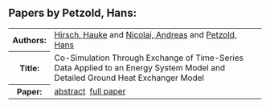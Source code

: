 <h2>Papers by Petzold, Hans:</h2>
<!-- Begin papers -->
<table>
<tr><th>Authors:</th><td>
<a href="../authors/author_103.html">Hirsch, Hauke</a> and 
<a href="../authors/author_177.html">Nicolai, Andreas</a> and 
<a href="../authors/author_187.html">Petzold, Hans</a>
</td></tr>
<tr><th>Title:  </th><td>Co-Simulation Through Exchange of Time-Series Data Applied to an Energy System Model and Detailed Ground Heat Exchanger Model</td></tr>
<tr><th>Paper:  </th><td><a href="../abstracts/Modelica2019abstract5A1.pdf">abstract</a>&nbsp;&nbsp;<a href="../papers/Modelica2019paper5A1.pdf">full paper</a></td></tr>
</table>
<br>
<!-- End papers -->